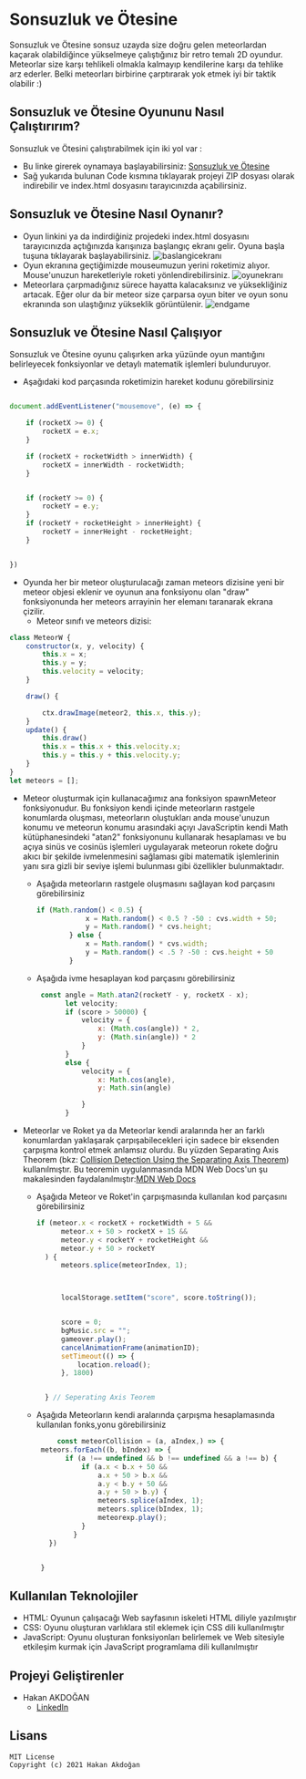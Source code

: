 # Sonsuzluk ve Ötesine
Sonsuzluk ve Ötesine sonsuz uzayda size doğru gelen meteorlardan kaçarak olabildiğince yükselmeye çalıştığınız bir retro temalı 2D oyundur. Meteorlar size karşı tehlikeli olmakla kalmayıp kendilerine karşı da tehlike arz ederler. Belki meteorları birbirine çarptırarak yok etmek iyi bir taktik olabilir :)

## Sonsuzluk ve Ötesine Oyununu Nasıl Çalıştırırım?
Sonsuzluk ve Ötesini çalıştırabilmek için iki yol var :
* Bu linke girerek oynamaya başlayabilirsiniz: [Sonsuzluk ve Ötesine](http://sonsuzaveotesine.eu5.org/)
* Sağ yukarıda bulunan Code kısmına tıklayarak projeyi ZIP dosyası olarak indirebilir ve index.html dosyasını tarayıcınızda açabilirsiniz.

## Sonsuzluk ve Ötesine Nasıl Oynanır?

* Oyun linkini ya da indirdiğiniz projedeki index.html dosyasını tarayıcınızda açtığınızda karışınıza başlangıç ekranı gelir. Oyuna başla tuşuna tıklayarak başlayabilirsiniz.
![baslangicekranı](https://user-images.githubusercontent.com/54938929/117588971-9bc6ac00-b12f-11eb-89d7-17db903582f7.png)
* Oyun ekranına geçtiğimizde mouseumuzun yerini roketimiz alıyor. Mouse'unuzun hareketleriyle roketi yönlendirebilirsiniz.
![oyunekranı](https://user-images.githubusercontent.com/54938929/117589199-dc72f500-b130-11eb-8963-16f4c013a100.png)
* Meteorlara çarpmadığınız sürece hayatta kalacaksınız ve yüksekliğiniz artacak. Eğer olur da bir meteor size çarparsa oyun biter ve oyun sonu ekranında son ulaştığınız yükseklik görüntülenir.
![endgame](https://user-images.githubusercontent.com/54938929/117589314-6622c280-b131-11eb-8371-ede71a1df81a.png)



## Sonsuzluk ve Ötesine Nasıl Çalışıyor
Sonsuzluk ve Ötesine oyunu çalışırken arka yüzünde oyun mantığını belirleyecek fonksiyonlar ve detaylı matematik işlemleri bulunduruyor.

* Aşağıdaki kod parçasında roketimizin hareket kodunu görebilirsiniz
```javascript

document.addEventListener("mousemove", (e) => {

    if (rocketX >= 0) {
        rocketX = e.x;
    }

    if (rocketX + rocketWidth > innerWidth) {
        rocketX = innerWidth - rocketWidth;
    }


    if (rocketY >= 0) {
        rocketY = e.y;
    }
    if (rocketY + rocketHeight > innerHeight) {
        rocketY = innerHeight - rocketHeight;
    }


})
```
* Oyunda her bir meteor oluşturulacağı zaman meteors dizisine yeni bir meteor objesi eklenir ve oyunun ana fonksiyonu olan "draw" fonksiyonunda her meteors arrayinin her elemanı taranarak ekrana çizilir.
  * Meteor sınıfı ve meteors dizisi:
```javascript
class MeteorW {
    constructor(x, y, velocity) {
        this.x = x;
        this.y = y;
        this.velocity = velocity;
    }

    draw() {

        ctx.drawImage(meteor2, this.x, this.y);
    }
    update() {
        this.draw()
        this.x = this.x + this.velocity.x;
        this.y = this.y + this.velocity.y;
    }
}
let meteors = [];
```
* Meteor oluşturmak için kullanacağımız ana fonksiyon spawnMeteor fonksiyonudur. Bu fonksiyon kendi içinde meteorların rastgele konumlarda oluşması, meteorların oluştukları anda mouse'unuzun konumu ve meteorun konumu arasındaki açıyı JavaScriptin kendi Math kütüphanesindeki "atan2" fonksiyonunu kullanarak hesaplaması ve bu açıya sinüs ve cosinüs işlemleri uygulayarak meteorun rokete doğru akıcı bir şekilde ivmelenmesini sağlaması gibi matematik işlemlerinin yanı sıra gizli bir seviye işlemi bulunması gibi özellikler bulunmaktadır.
  * Aşağıda meteorların rastgele oluşmasını sağlayan kod parçasını görebilirsiniz
    ```javascript
    if (Math.random() < 0.5) {
                x = Math.random() < 0.5 ? -50 : cvs.width + 50;
                y = Math.random() * cvs.height;
            } else {
                x = Math.random() * cvs.width;
                y = Math.random() < .5 ? -50 : cvs.height + 50
            }
    ```
   * Aşağıda ivme hesaplayan kod parçasını görebilirsiniz
     ```javascript
      const angle = Math.atan2(rocketY - y, rocketX - x);
            let velocity;
            if (score > 50000) {
                velocity = {
                    x: (Math.cos(angle)) * 2,
                    y: (Math.sin(angle)) * 2
                }
            }
            else {
                velocity = {
                    x: Math.cos(angle),
                    y: Math.sin(angle)

                }
            }
     ```
     
* Meteorlar ve Roket ya da Meteorlar kendi aralarında her an farklı konumlardan yaklaşarak çarpışabilecekleri için sadece bir eksenden çarpışma kontrol etmek anlamsız olurdu. Bu yüzden Separating Axis Theorem (bkz: [Collision Detection Using the Separating Axis Theorem](https://gamedevelopment.tutsplus.com/tutorials/collision-detection-using-the-separating-axis-theorem--gamedev-169)) kullanılmıştır. Bu teoremin uygulanmasında MDN Web Docs'un şu makalesinden faydalanılmıştır:[MDN Web Docs](https://developer.mozilla.org/en-US/docs/Games/Techniques/2D_collision_detection)
   * Aşağıda Meteor ve Roket'in çarpışmasında kullanılan kod parçasını görebilirsiniz
      ```javascript
      if (meteor.x < rocketX + rocketWidth + 5 &&
            meteor.x + 50 > rocketX + 15 &&
            meteor.y < rocketY + rocketHeight &&
            meteor.y + 50 > rocketY
        ) {
            meteors.splice(meteorIndex, 1);



            localStorage.setItem("score", score.toString());


            score = 0;
            bgMusic.src = "";
            gameover.play();
            cancelAnimationFrame(animationID);
            setTimeout(() => {
                location.reload();
            }, 1800)


        } // Seperating Axis Teorem
      ```
    * Aşağıda Meteorların kendi aralarında çarpışma hesaplamasında kullanılan fonks,yonu görebilirsiniz
       ```javascript
            const meteorCollision = (a, aIndex,) => {
        meteors.forEach((b, bIndex) => {
              if (a !== undefined && b !== undefined && a !== b) {
                  if (a.x < b.x + 50 &&
                      a.x + 50 > b.x &&
                      a.y < b.y + 50 &&
                      a.y + 50 > b.y) {
                      meteors.splice(aIndex, 1);
                      meteors.splice(bIndex, 1);
                      meteorexp.play();
                  }
                }
          })


        }
       ```
## Kullanılan Teknolojiler
   * HTML: Oyunun çalışacağı Web sayfasının iskeleti HTML diliyle yazılmıştır
   * CSS:  Oyunu oluşturan varlıklara stil eklemek için CSS dili kullanılmıştır
   * JavaScript: Oyunu oluşturan fonksiyonları belirlemek ve Web sitesiyle etkileşim kurmak için JavaScript programlama dili kullanılmıştır

## Projeyi Geliştirenler
 * Hakan AKDOĞAN
   * [LinkedIn](https://www.linkedin.com/in/hakan-akdogan/)

## Lisans
    MIT License
    Copyright (c) 2021 Hakan Akdoğan
 
